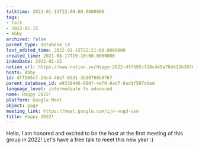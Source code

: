 ```yaml
---
talktime: 2022-01-15T22:00:00.0000000
tags:
- Talk
- 2022-01-15
- Abby
archived: false
parent_type: database_id
last_edited_time: 2022-01-15T22:21:00.0000000
created_time: 2021-08-17T19:10:00.0000000
indexDate: 2022-01-15
notion_url: https://www.notion.so/Happy-2022-dff585cf24c448a78d413b30708b0767
hosts: Abby
id: dff585cf-24c4-48a7-8d41-3b30708b0767
parent_database_id: e9339446-880f-4ef0-8ad7-8ad1f507dded
language_level: intermediate to advanced
name: Happy 2022!
platform: Google Meet
object: page
meeting_link: https://meet.google.com/ijn-vugd-osn
title: Happy 2022!
---
```


Hello, I am honored and excited to be the host at the first meeting of this group in 2022! Let's have a free talk to meet this new year :)





